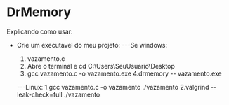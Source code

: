 # DrMemory
Explicando como usar:

* Crie um executavel do meu projeto:
   ---Se windows:
   1. vazamento.c
   2. Abre o terminal e cd C:\Users\SeuUsuario\Desktop
   3. gcc vazamento.c -o vazamento.exe
   4.drmemory -- vazamento.exe

  ---Linux:
  1.gcc vazamento.c -o vazamento
  ./vazamento
  2.valgrind --leak-check=full ./vazamento



